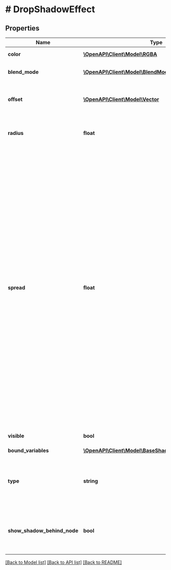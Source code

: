 # # DropShadowEffect

## Properties

Name | Type | Description | Notes
------------ | ------------- | ------------- | -------------
**color** | [**\OpenAPI\Client\Model\RGBA**](RGBA.md) | The color of the shadow |
**blend_mode** | [**\OpenAPI\Client\Model\BlendMode**](BlendMode.md) | Blend mode of the shadow |
**offset** | [**\OpenAPI\Client\Model\Vector**](Vector.md) | How far the shadow is projected in the x and y directions |
**radius** | **float** | Radius of the blur effect (applies to shadows as well) |
**spread** | **float** | The distance by which to expand (or contract) the shadow.  For drop shadows, a positive &#x60;spread&#x60; value creates a shadow larger than the node, whereas a negative value creates a shadow smaller than the node.  For inner shadows, a positive &#x60;spread&#x60; value contracts the shadow. Spread values are only accepted on rectangles and ellipses, or on frames, components, and instances with visible fill paints and &#x60;clipsContent&#x60; enabled. When left unspecified, the default value is 0. | [optional] [default to 0]
**visible** | **bool** | Whether this shadow is visible. |
**bound_variables** | [**\OpenAPI\Client\Model\BaseShadowEffectBoundVariables**](BaseShadowEffectBoundVariables.md) |  | [optional]
**type** | **string** | A string literal representing the effect&#39;s type. Always check the type before reading other properties. |
**show_shadow_behind_node** | **bool** | Whether to show the shadow behind translucent or transparent pixels | [default to false]

[[Back to Model list]](../../README.md#models) [[Back to API list]](../../README.md#endpoints) [[Back to README]](../../README.md)
